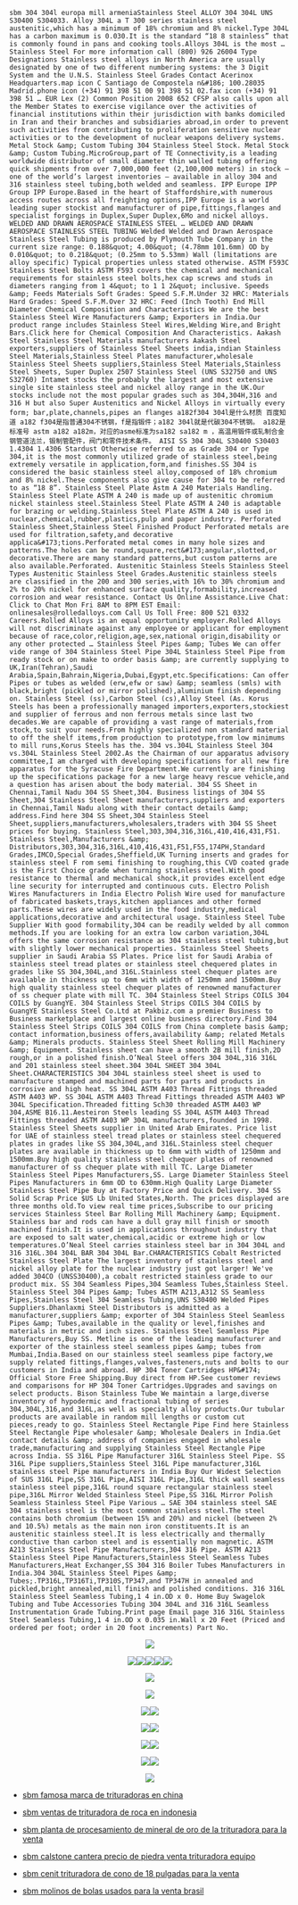 
```
sbm 304 304l europa mill armeniaStainless Steel ALLOY 304 304L UNS S30400 S304033. Alloy 304L a T 300 series stainless steel austenitic,which has a minimum of 18% chromium and 8% nickel.Type 304L has a carbon maximum is 0.030.It is the standard “18 8 stainless” that is commonly found in pans and cooking tools.Alloys 304L is the most … Stainless Steel For more information call (800) 926 26004 Type Designations Stainless steel alloys in North America are usually designated by one of two different numbering systems: the 3 Digit System and the U.N.S. Stainless Steel Grades Contact Acerinox Headquarters.map icon C Santiago de Compostela n&#186; 100.28035 Madrid.phone icon (+34) 91 398 51 00 91 398 51 02.fax icon (+34) 91 398 51 … EUR Lex (2) Common Position 2008 652 CFSP also calls upon all the Member States to exercise vigilance over the activities of financial institutions within their jurisdiction with banks domiciled in Iran and their branches and subsidiaries abroad,in order to prevent such activities from contributing to proliferation sensitive nuclear activities or to the development of nuclear weapons delivery systems. Metal Stock &amp; Custom Tubing 304 Stainless Steel Stock. Metal Stock &amp; Custom Tubing.MicroGroup,part of TE Connectivity,is a leading worldwide distributor of small diameter thin walled tubing offering quick shipments from over 7,000,000 feet (2,100,000 meters) in stock — one of the world’s largest inventories — available in alloy 304 and 316 stainless steel tubing,both welded and seamless. IPP Europe IPP Group IPP Europe.Based in the heart of Staffordshire,with numerous access routes across all freighting options,IPP Europe is a world leading super stockist and manufacturer of pipe,fittings,flanges and specialist forgings in Duplex,Super Duplex,6Mo and nickel alloys. WELDED AND DRAWN AEROSPACE STAINLESS STEEL … WELDED AND DRAWN AEROSPACE STAINLESS STEEL TUBING Welded Welded and Drawn Aerospace Stainless Steel Tubing is produced by Plymouth Tube Company in the current size range: 0.188&quot; 4.00&quot; (4.78mm 101.6mm) OD by 0.010&quot; to 0.218&quot; (0.25mm to 5.53mm) Wall (limitations are alloy specific) Typical properties unless stated otherwise. ASTM F593C Stainless Steel Bolts ASTM F593 covers the chemical and mechanical requirements for stainless steel bolts,hex cap screws and studs in diameters ranging from 1 4&quot; to 1 1 2&quot; inclusive. Speeds &amp; Feeds Materials Soft Grades: Speed S.F.M.Under 32 HRC: Materials Hard Grades: Speed S.F.M.Over 32 HRC: Feed (Inch Tooth) End Mill Diameter Chemical Composition and Characteristics We are the best Stainless Steel Wire Manufacturers &amp; Exporters in India.Our product range includes Stainless Steel Wires,Welding Wire,and Bright Bars.Click here for Chemical Composition And Characteristics. Aakash Steel Stainless Steel Materials manufacturers Aakash Steel exporters,suppliers of Stainless Steel Sheets india,indian Stainless Steel Materials,Stainless Steel Plates manufacturer,wholesale Stainless Steel Sheets suppliers,Stainless Steel Materials,Stainless Steel Sheets, Super Duplex 2507 Stainless Steel (UNS S32750 and UNS S32760) Intamet stocks the probably the largest and most extensive single site stainless steel and nickel alloy range in the UK.Our stocks include not the most popular grades such as 304,304H,316 and 316 H but also Super Austenitics and Nickel Alloys in virtually every form; bar,plate,channels,pipes an flanges a182f304 304l是什么材质 百度知道 a182 f304是指普通304不锈钢，f是指锻件；a182 304l就是代碳304不锈钢。 a182是标准号 astm a182 a182m，对应的asme标准为sa182 sa182 m ，高温用锻件或轧制合金钢管道法兰，锻制管配件，阀门和零件技术条件。 AISI SS 304 304L S30400 S30403 1.4304 1.4306 Stardust Otherwise referred to as Grade 304 or Type 304,it is the most commonly utilized grade of stainless steel,being extremely versatile in application,form,and finishes.SS 304 is considered the basic stainless steel alloy,composed of 18% chromium and 8% nickel.These components also give cause for 304 to be referred to as “18 8”. Stainless Steel Plate Astm A 240 Materials Handling. Stainless Steel Plate ASTM A 240 is made up of austenitic chromium nickel stainless steel.Stainless Steel Plate ASTM A 240 is adaptable for brazing or welding.Stainless Steel Plate ASTM A 240 is used in nuclear,chemical,rubber,plastics,pulp and paper industry. Perforated Stainless Sheet,Stainless Steel Finished Product Perforated metals are used for filtration,safety,and decorative applica&#173;tions.Perforated metal comes in many hole sizes and patterns.The holes can be round,square,rect&#173;angular,slotted,or decorative.There are many standard patterns,but custom patterns are also available.Perforated. Austenitic Stainless Steels Stainless Steel Types Austenitic Stainless Steel Grades.Austenitic stainless steels are classified in the 200 and 300 series,with 16% to 30% chromium and 2% to 20% nickel for enhanced surface quality,formability,increased corrosion and wear resistance. Contact Us Online Assistance.Live Chat: Click to Chat Mon Fri 8AM to 8PM EST Email: onlinesales@rolledalloys.com Call Us Toll Free: 800 521 0332 Careers.Rolled Alloys is an equal opportunity employer.Rolled Alloys will not discriminate against any employee or applicant for employment because of race,color,religion,age,sex,national origin,disability or any other protected … Stainless Steel Pipes &amp; Tubes We can offer vide range of 304 Stainless Steel Pipe 304L Stainless Steel Pipe from ready stock or on make to order basis &amp; are currently supplying to UK,Iran(Tehran),Saudi Arabia,Spain,Bahrain,Nigeria,Dubai,Egypt,etc.Specifications: Can offer Pipes or tubes as welded (erw,efw or saw) &amp; seamless (smls) with black,bright (pickled or mirror polished),aluminium finish depending on. Stainless Steel (ss),Carbon Steel (cs),Alloy Steel (As. Korus Steels has been a professionally managed importers,exporters,stockiest and supplier of ferrous and non ferrous metals since last two decades.We are capable of providing a vast range of materials,from stock,to suit your needs.From highly specialized non standard material to off the shelf items,from production to prototype,from low minimums to mill runs,Korus Steels has the. 304 vs.304L Stainless Steel 304 vs.304L Stainless Steel 2002.As the Chairman of our apparatus advisory committee,I am charged with developing specifications for all new fire apparatus for the Syracuse Fire Department.We currently are finishing up the specifications package for a new large heavy rescue vehicle,and a question has arisen about the body material. 304 SS Sheet in Chennai,Tamil Nadu 304 SS Sheet,304. Business listings of 304 SS Sheet,304 Stainless Steel Sheet manufacturers,suppliers and exporters in Chennai,Tamil Nadu along with their contact details &amp; address.Find here 304 SS Sheet,304 Stainless Steel Sheet,suppliers,manufacturers,wholesalers,traders with 304 SS Sheet prices for buying. Stainless Steel,303,304,316,316L,410,416,431,F51. Stainless Steel,Manufacturers &amp; Distributors,303,304,316,316L,410,416,431,F51,F55,174PH,Standard Grades,IMCO,Special Grades,Sheffield,UK Turning inserts and grades for stainless steel F rom semi finishing to roughing,this CVD coated grade is the First Choice grade when turning stainless steel.With good resistance to thermal and mechanical shock,it provides excellent edge line security for interrupted and continuous cuts. Electro Polish Wires Manufacturers in India Electro Polish Wire used for manufacture of fabricated baskets,trays,kitchen appliances and other formed parts.These wires are widely used in the food industry,medical applications,decorative and architectural usage. Stainless Steel Tube Supplier With good formability,304 can be readily welded by all common methods.If you are looking for an extra low carbon variation,304L offers the same corrosion resistance as 304 stainless steel tubing,but with slightly lower mechanical properties. Stainless Steel Sheets supplier in Saudi Arabia SS Plates. Price list for Saudi Arabia of stainless steel tread plates or stainless steel chequered plates in grades like SS 304,304L,and 316L.Stainless steel chequer plates are available in thickness up to 6mm with width of 1250mm and 1500mm.Buy high quality stainless steel chequer plates of renowned manufacturer of ss chequer plate with mill TC. 304 Stainless Steel Strips COILS 304 COILS by GuangYE. 304 Stainless Steel Strips COILS 304 COILS by GuangYE Stainless Steel Co.Ltd at Pakbiz.com a premier Business to Business marketplace and largest online business directory.Find 304 Stainless Steel Strips COILS 304 COILS from China complete basis &amp; contact information,business offers,availability &amp; related Metals &amp; Minerals products. Stainless Steel Sheet Rolling Mill Machinery &amp; Equipment. Stainless sheet can have a smooth 2B mill finish,2D rough,or in a polished finish.O’Neal Steel offers 304 304L,316 316L and 201 stainless steel sheet.304 304L SHEET 304 304L Sheet.CHARACTERISTICS 304 304L stainless steel sheet is used to manufacture stamped and machined parts for parts and products in corrosive and high heat. SS 304L ASTM A403 Thread Fittings threaded ASTM A403 WP. SS 304L ASTM A403 Thread Fittings threaded ASTM A403 WP 304L Specification.Threaded fitting Sch30 threaded ASTM A403 WP 304,ASME B16.11.Aesteiron Steels leading SS 304L ASTM A403 Thread Fittings threaded ASTM A403 WP 304L manufacturers,founded in 1998. Stainless Steel Sheets supplier in United Arab Emirates. Price list for UAE of stainless steel tread plates or stainless steel chequered plates in grades like SS 304,304L,and 316L.Stainless steel chequer plates are available in thickness up to 6mm with width of 1250mm and 1500mm.Buy high quality stainless steel chequer plates of renowned manufacturer of ss chequer plate with mill TC. Large Diameter Stainless Steel Pipes Manufacturers,SS. Large Diameter Stainless Steel Pipes Manufacturers in 6mm OD to 630mm.High Quality Large Diameter Stainless Steel Pipe Buy at Factory Price and Quick Delivery. 304 SS Solid Scrap Price $US Lb United States,North. The prices displayed are three months old.To view real time prices,Subscribe to our pricing services Stainless Steel Bar Rolling Mill Machinery &amp; Equipment. Stainless bar and rods can have a dull gray mill finish or smooth machined finish.It is used in applications throughout industry that are exposed to salt water,chemical,acidic or extreme high or low temperatures.O’Neal Steel carries stainless steel bar in 304 304L and 316 316L.304 304L BAR 304 304L Bar.CHARACTERISTICS Cobalt Restricted Stainless Steel Plate The largest inventory of stainless steel and nickel alloy plate for the nuclear industry just got larger! We've added 304CO (UNSS30400),a cobalt restricted stainless grade to our product mix. SS 304 Seamless Pipes,304 Seamless Tubes,Stainless Steel. Stainless Steel 304 Pipes &amp; Tubes ASTM A213,A312 SS Seamless Pipes,Stainless Steel 304 Seamless Tubing,UNS S30400 Welded Pipes Suppliers.Dhanlaxmi Steel Distributors is admitted as a manufacturer,suppliers &amp; exporter of 304 Stainless Steel Seamless Pipes &amp; Tubes,available in the quality or level,finishes and materials in metric and inch sizes. Stainless Steel Seamless Pipe Manufacturers,Buy SS. Metline is one of the leading manufacturer and exporter of the stainless steel seamless pipes &amp; tubes from Mumbai,India.Based on our stainless steel seamless pipe factory,we supply related fittings,flanges,valves,fasteners,nuts and bolts to our customers in India and abroad. HP 304 Toner Cartridges HP&#174; Official Store Free Shipping.Buy direct from HP.See customer reviews and comparisons for HP 304 Toner Cartridges.Upgrades and savings on select products. Bison Stainless Tube We maintain a large,diverse inventory of hypodermic and fractional tubing of series 304,304L,316,and 316L,as well as specialty alloy products.Our tubular products are available in random mill lengths or custom cut pieces,ready to go. Stainless Steel Rectangle Pipe Find here Stainless Steel Rectangle Pipe wholesaler &amp; Wholesale Dealers in India.Get contact details &amp; address of companies engaged in wholesale trade,manufacturing and supplying Stainless Steel Rectangle Pipe across India. SS 316L Pipe Manufacturer 316L Stainless Steel Pipe. SS 316L Pipe suppliers,Stainless Steel 316L Pipe manufacturer,316L stainless steel Pipe manufacturers in India Buy Our Widest Selection of SUS 316L Pipe,SS 316L Pipe,AISI 316L Pipe,316L thick wall seamless stainless steel pipe,316L round square rectangular stainless steel pipe,316L Mirror Welded Stainless Steel Pipe,SS 316L Mirror Polish Seamless Stainless Steel Pipe Various … SAE 304 stainless steel SAE 304 stainless steel is the most common stainless steel.The steel contains both chromium (between 15% and 20%) and nickel (between 2% and 10.5%) metals as the main non iron constituents.It is an austenitic stainless steel.It is less electrically and thermally conductive than carbon steel and is essentially non magnetic. ASTM A213 Stainless Steel Pipe Manufacturers,304 316 Pipe. ASTM A213 Stainless Steel Pipe Manufacturers,Stainless Steel Seamless Tubes Manufacturers,Heat Exchanger,SS 304 316 Boiler Tubes Manufacturers in India.304 304L Stainless Steel Pipes &amp; Tubes;.TP316L,TP316Ti,TP310S,TP347,and TP347H in annealed and pickled,bright annealed,mill finish and polished conditions. 316 316L Stainless Steel Seamless Tubing,1 4 in.OD x 0. Home Buy Swagelok Tubing and Tube Accessories Tubing 304 304L and 316 316L Seamless Instrumentation Grade Tubing.Print page Email page 316 316L Stainless Steel Seamless Tubing,1 4 in.OD x 0.035 in.Wall x 20 Feet (Priced and ordered per foot; order in 20 foot increments) Part No. 
```

<div align="center">

<a href="https://es-crusher.shibang-china.com/github&k=sbm+304+304l+europa+mill+armenia"><img src="https://static.shibang-china.com/es/crusher/logo.jpg"></a>

<a href="https://es-crusher.shibang-china.com/github&k=sbm+304+304l+europa+mill+armenia"><img src="https://static.shibang-china.com/es/crusher/index.jpg"></a><a href="https://es-crusher.shibang-china.com/material.htmlgithub&k=sbm+304+304l+europa+mill+armenia"><img src="https://static.shibang-china.com/es/crusher/material.jpg"></a><a href="https://es-crusher.shibang-china.com/application.htmlgithub&k=sbm+304+304l+europa+mill+armenia"><img src="https://static.shibang-china.com/es/crusher/application.jpg"></a><a href="https://es-crusher.shibang-china.com/aboutus.htmlgithub&k=sbm+304+304l+europa+mill+armenia"><img src="https://static.shibang-china.com/es/crusher/aboutus.jpg"></a><a href="https://es-crusher.shibang-china.com/contact.htmlgithub&k=sbm+304+304l+europa+mill+armenia"><img src="https://static.shibang-china.com/es/crusher/contact.jpg"></a>

<a href="https://es-crusher.shibang-china.com/github&k=sbm+304+304l+europa+mill+armenia"><img src="https://static.shibang-china.com/es/crusher/banner.jpg"></a>

<a href="https://swt.shibang-china.com/github&k=sbm+304+304l+europa+mill+armenia"><img src="https://static.shibang-china.com/es/crusher/text.jpg"></a>

<a href="https://swt.shibang-china.com/github&k=sbm+304+304l+europa+mill+armenia"><img src="https://static.shibang-china.com/es/crusher/chat.jpg"></a><a href="https://es-crusher.shibang-china.com/contact.htmlgithub&k=sbm+304+304l+europa+mill+armenia"><img src="https://static.shibang-china.com/es/crusher/message.jpg"></a>

<a href="https://es-crusher.shibang-china.com/products/pe.htmlgithub&k=sbm+304+304l+europa+mill+armenia"><img src="https://static.shibang-china.com/es/crusher/pe.jpg"></a><a href="https://es-crusher.shibang-china.com/products/pf.htmlgithub&k=sbm+304+304l+europa+mill+armenia"><img src="https://static.shibang-china.com/es/crusher/pf.jpg"></a>

<a href="https://es-crusher.shibang-china.com/products/hpt.htmlgithub&k=sbm+304+304l+europa+mill+armenia"><img src="https://static.shibang-china.com/es/crusher/hpt.jpg"></a><a href="https://es-crusher.shibang-china.com/products/vsi.htmlgithub&k=sbm+304+304l+europa+mill+armenia"><img src="https://static.shibang-china.com/es/crusher/vsi.jpg"></a>

<a href="https://es-crusher.shibang-china.com/products/klv.htmlgithub&k=sbm+304+304l+europa+mill+armenia"><img src="https://static.shibang-china.com/es/crusher/klv.jpg"></a><a href="https://es-crusher.shibang-china.com/products/portable.htmlgithub&k=sbm+304+304l+europa+mill+armenia"><img src="https://static.shibang-china.com/es/crusher/portable.jpg"></a>

<a href="https://swt.shibang-china.com/github&k=sbm+304+304l+europa+mill+armenia"><img src="https://static.shibang-china.com/es/crusher/case.jpg"></a>

</div>


* [sbm famosa marca de trituradoras en china](sbm%20famosa%20marca%20de%20trituradoras%20en%20china.md)

* [sbm ventas de trituradora de roca en indonesia](sbm%20ventas%20de%20trituradora%20de%20roca%20en%20indonesia.md)

* [sbm planta de procesamiento de mineral de oro de la trituradora para la venta](sbm%20planta%20de%20procesamiento%20de%20mineral%20de%20oro%20de%20la%20trituradora%20para%20la%20venta.md)

* [sbm calstone cantera precio de piedra venta trituradora equipo](sbm%20calstone%20cantera%20precio%20de%20piedra%20venta%20trituradora%20equipo.md)

* [sbm cenit trituradora de cono de 18 pulgadas para la venta](sbm%20cenit%20trituradora%20de%20cono%20de%2018%20pulgadas%20para%20la%20venta.md)

* [sbm molinos de bolas usados ​​para la venta brasil](sbm%20molinos%20de%20bolas%20usados%20%E2%80%8B%E2%80%8Bpara%20la%20venta%20brasil.md)